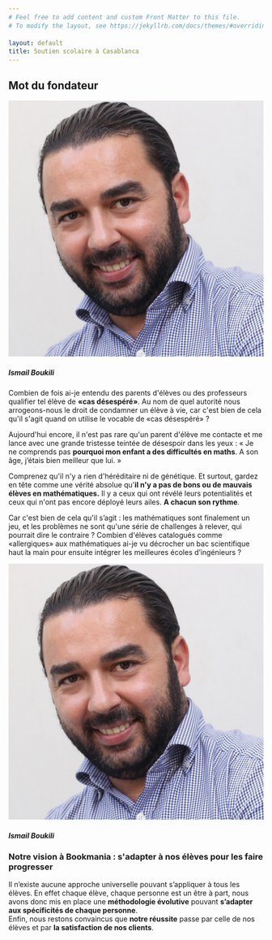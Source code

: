 ```yaml
---
# Feel free to add content and custom Front Matter to this file.
# To modify the layout, see https://jekyllrb.com/docs/themes/#overriding-theme-defaults

layout: default
title: Soutien scolaire à Casablanca
---
```

<main id="fondateur" class="mb-0 pb-0">

  <section class="container mt-5 pt-5 pb-2">
    <div class="mt-4">
      <h1 class="font-weight-normal mb-4">
        <strong>Mot du fondateur</strong>
      </h1>
    </div>
    <div class="row">
      <div class="col-12 d-md-none text-center mt-2 mb-3">
        <img src="assets/images/ismail.jpg" class="w-100" alt="Ismail Boukili">
        <h5 class="mt-3">
          <strong class="font-weight-bold">Ismail Boukili</strong>
        </h5>
      </div>
      <div class="col-12 col-md-7 col-xl-8 mb-4">
        <p class="pr-xl-5 pr-lg-2">
          Combien de fois ai-je entendu des parents d'élèves ou des professeurs qualifier tel élève de <strong>«cas désespéré»</strong>. Au nom de quel autorité nous arrogeons-nous le droit de condamner un élève à vie, car c'est bien de cela qu'il s'agit quand on utilise le vocable de «cas désespéré» ?
        </p>
        <p>
          Aujourd'hui encore, il n'est pas rare qu'un parent d'élève me contacte et me lance avec une grande tristesse teintée de désespoir dans les yeux : « Je ne comprends pas <strong>pourquoi mon enfant a des difficultés en maths</strong>. A son âge, j’étais bien meilleur que lui. »
        </p>
        <p>
          Comprenez qu'il n'y a rien d'héréditaire ni de génétique. Et surtout, gardez en tête comme une vérité absolue qu'<strong>il n'y a pas de bons ou de mauvais élèves en mathématiques.</strong>
          Il y a ceux qui ont révélé leurs potentialités et ceux qui n'ont pas encore déployé leurs ailes. <strong>A chacun son rythme</strong>.
        </p>
        <p>
          Car c'est bien de cela qu'il s’agit : les mathématiques sont finalement un jeu, et les problèmes ne sont qu'une série de challenges à relever, qui pourrait dire le contraire ? Combien d'élèves catalogués comme «allergiques» aux mathématiques ai-je vu décrocher un bac scientifique haut la main pour ensuite intégrer les meilleures écoles d’ingénieurs ?
        </p>
      </div>
      <div class="d-none d-md-block d-lg-block d-xl-block col-md-5 col-xl-4 text-center">
        <img src="assets/images/ismail.jpg" class="w-100" alt="Ismail Boukili">
        <h5 class="mt-3">
          <strong class="font-weight-bold">Ismail Boukili</strong>
        </h5>
      </div>
    </div>
  </section>

  <section class="pt-5 pb-5 blue-grey lighten-5">
    <div class="container">
      <h3 class="font-weight-normal mb-4">
        <strong>Notre vision à Bookmania :</strong> s'adapter à nos élèves pour les faire progresser
      </h3>
      <p data-aos="fade-up">
        Il n’existe aucune approche universelle pouvant s’appliquer à tous les élèves. En effet chaque élève, chaque personne est un être à part, nous avons donc mis en place une <strong>méthodologie évolutive</strong> pouvant <strong>s’adapter aux spécificités de
        chaque personne</strong>.<br>Enfin, nous restons convaincus que <strong>notre réussite</strong> passe par celle de nos élèves et par <strong>la satisfaction de nos clients</strong>.
      </p>
    </div>
  </section>

</main>

